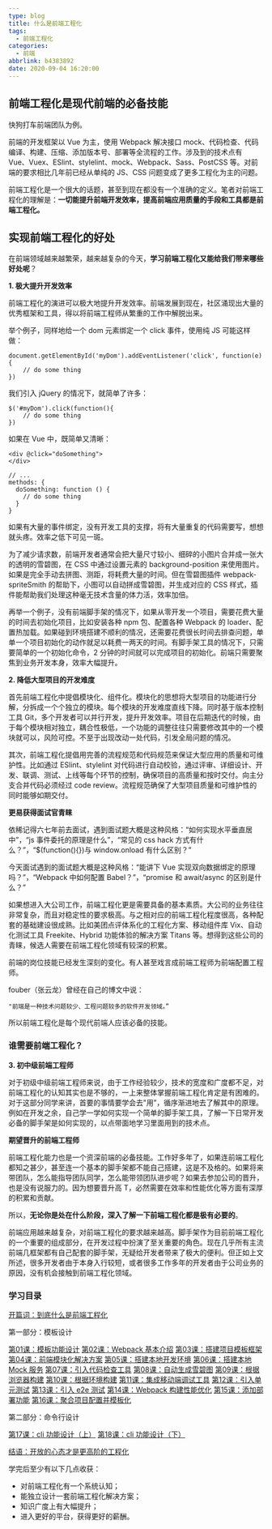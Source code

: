 ```yaml
---
type: blog
title: 什么是前端工程化
tags:
  - 前端工程化
categories:
  - 前端
abbrlink: b4383892
date: 2020-09-04 16:20:00
---
```


## 前端工程化是现代前端的必备技能

快狗打车前端团队为例。

前端的开发框架以 Vue 为主，使用 Webpack 解决接口 mock、代码检查、代码编译、构建、压缩、添加版本号、部署等全流程的工作。涉及到的技术点有 Vue、Vuex、ESlint、stylelint、mock、Webpack、Sass、PostCSS 等。对前端的要求相比几年前已经从单纯的 JS、CSS 问题变成了更多工程化为主的问题。

前端工程化是一个很大的话题，甚至到现在都没有一个准确的定义。笔者对前端工程化的理解是：**一切能提升前端开发效率，提高前端应用质量的手段和工具都是前端工程化。**

<!-- more -->

## 实现前端工程化的好处

在前端领域越来越繁荣，越来越复杂的今天，**学习前端工程化又能给我们带来哪些好处呢**？

**1. 极大提升开发效率**

前端工程化的演进可以极大地提升开发效率。前端发展到现在，社区涌现出大量的优秀框架和工具，得以将前端工程师从繁重的工作中解脱出来。

举个例子，同样地给一个 dom 元素绑定一个 click 事件，使用纯 JS 可能这样做：

```
document.getElementById('myDom').addEventListener('click', function(e){
    // do some thing
})
```

我们引入 jQuery 的情况下，就简单了许多：

```
$('#myDom').click(function(){
    // do some thing
})
```

如果在 Vue 中，既简单又清晰：

```
<div @click="doSomething">
</div>

// ...
methods: {
  doSomething: function () {
    // do some thing
  }
}
```

如果有大量的事件绑定，没有开发工具的支撑，将有大量重复的代码需要写，想想就头疼。效率之低下可见一斑。

为了减少请求数，前端开发者通常会把大量尺寸较小、细碎的小图片合并成一张大的透明的雪碧图，在 CSS 中通过设置元素的 background-position 来使用图片。如果是完全手动去拼图、测距，将耗费大量的时间。但在雪碧图插件 webpack-spriteSmith 的帮助下，小图可以自动拼成雪碧图，并生成对应的 CSS 样式，插件能帮助我们处理这种毫无技术含量的体力活，效率加倍。

再举一个例子，没有前端脚手架的情况下，如果从零开发一个项目，需要花费大量的时间去初始化项目，比如安装各种 npm 包、配置各种 Webpack 的 loader、配置热加载。如果碰到环境搭建不顺利的情况，还需要花费很长时间去排查问题，单单一个项目初始化的动作就足以耗费一两天的时间。有脚手架工具的情况下，只需要简单的一个初始化命令，2 分钟的时间就可以完成项目的初始化。前端只需要聚焦到业务开发本身，效率大幅提升。

**2. 降低大型项目的开发难度**

首先前端工程化中提倡模块化、组件化。模块化的思想将大型项目的功能进行分解，分拆成一个个独立的模块。每个模块的开发难度直线下降。同时基于版本控制工具 Git，多个开发者可以并行开发，提升开发效率。项目在后期迭代的时候，由于每个模块相对独立，耦合性极低，一个功能的调整往往只需要修改其中的一个模块就可以，风险可控。不至于出现改动一处代码，引发全局问题的情况。

其次，前端工程化提倡用完善的流程规范和代码规范来保证大型应用的质量和可维护性。比如通过 ESlint、stylelint 对代码进行自动校验，通过评审、详细设计、开发、联调、测试、上线等每个环节的控制，确保项目的高质量和按时交付。向主分支合并代码必须经过 code review。流程规范确保了大型项目质量和可维护性的同时能够如期交付。

**更易获得面试官青睐**

依稀记得六七年前去面试，遇到面试题大概是这种风格：“如何实现水平垂直居中”，“js 事件委托的原理是什么”，“常见的 css hack 方式有什么？”，“$(function(){})与 window.onload 有什么区别？”

今天面试遇到的面试题大概是这种风格：“能讲下 Vue 实现双向数据绑定的原理吗？”，“Webpack 中如何配置 Babel？”，“promise 和 await/async 的区别是什么？”

如果想进入大公司工作，前端工程化更是需要具备的基本素质。大公司的业务往往非常复杂，而且对稳定性的要求极高。与之相对应的前端工程化程度很高，各种配套的基础建设很成熟。比如美团点评体系化的工程化方案、移动组件库 Vix、自动化测试工具 Freekite、Hybrid 功能体验的解决方案 Titans 等。想得到这些公司的青睐，候选人需要在前端工程化领域有较深的积累。

前端的岗位技能已经发生深刻的变化。有人甚至戏言成前端工程师为前端配置工程师。

fouber（张云龙）曾经在自己的博文中说：

```
"前端是一种技术问题较少、工程问题较多的软件开发领域。”
```

所以前端工程化是每个现代前端人应该必备的技能。

### 谁需要前端工程化？

**3. 初中级前端工程师**

对于初级中级前端工程师来说，由于工作经验较少，技术的宽度和广度都不足，对前端工程化的认知其实也是不够的，一上来整体掌握前端工程化肯定是有困难的。对于这部分同学来讲，首要的事情要学会去"用”，循序渐进地去了解其中的原理。例如在开发之余，自己学一学如何实现一个简单的脚手架工具，了解一下日常开发必备的脚手架是如何实现的，以点带面地学习里面用到的技术点。

**期望晋升的前端工程师**

前端工程化能力也是一个资深前端的必备技能。工作好多年了，如果连前端工程化都知之甚少，甚至连一个基本的脚手架都不能自己搭建，这是不及格的。如果将来带团队，怎么能指导团队同学，怎么能带领团队进步呢？如果去参加公司的晋升，也是没有说服力的。因为想要晋升高 T，必然需要在效率和性能优化等方面有深厚的积累和贡献。

所以，**无论你是处在什么阶段，深入了解一下前端工程化都是极有必要的**。

前端应用越来越复杂，对前端工程化的要求越来越高。脚手架作为目前前端工程化的一个重要的组成部分，在开发过程中扮演了至关重要的角色。现在几乎所有主流前端几框架都有自己配套的脚手架，无疑给开发者带来了极大的便利。但正如上文所述，很多开发者由于本身入行较短，或者很多工作多年的开发者由于公司业务的原因，没有机会接触到前端工程化领域。

### 学习目录

[开篇词：到底什么是前端工程化](https://gitchat.csdn.net/columnTopic/5d0c6f33820bf61799b753a3?utm_source=so)

第一部分：模板设计

[第01课：模板功能设计](https://gitchat.csdn.net/columnTopic/5d0c6f64820bf61799b753a4?utm_source=so)
[第02课：Webpack 基本介绍](https://gitchat.csdn.net/columnTopic/5d0c7596820bf61799b753d2?utm_source=so)
[第03课：搭建项目模板框架](https://gitchat.csdn.net/columnTopic/5d0c77c3820bf61799b753e1?utm_source=so)
[第04课：前端模块化解决方案](https://gitchat.csdn.net/columnTopic/5d0c7af9820bf61799b753ec?utm_source=so)
[第05课：搭建本地开发环境](https://gitchat.csdn.net/columnTopic/5d0c7b27820bf61799b753ed?utm_source=so)
[第06课：搭建本地 Mock 服务](https://gitchat.csdn.net/columnTopic/5d0c7b47820bf61799b753ee?utm_source=so)
[第07课：引入代码检查工具](https://gitchat.csdn.net/columnTopic/5d0c7b69820bf61799b753ef?utm_source=so)
[第08课：自动生成雪碧图](https://gitchat.csdn.net/columnTopic/5d0c7bd6820bf61799b75404?utm_source=so)
[第09课：根据浏览器构建](https://gitchat.csdn.net/columnTopic/5d0c7bfb820bf61799b75406?utm_source=so)
[第10课：根据环境构建](https://gitchat.csdn.net/columnTopic/5d0c7bfb820bf61799b75406?utm_source=so)
[第11课：集成移动端调试工具](https://gitchat.csdn.net/columnTopic/5d0c7bfb820bf61799b75406?utm_source=so)
[第12课：引入单元测试](https://gitchat.csdn.net/columnTopic/5d0c7bfb820bf61799b75406?utm_source=so)
[第13课：引入 e2e 测试](https://gitchat.csdn.net/columnTopic/5d0c7bfb820bf61799b75406?utm_source=so)
[第14课：Webpack 构建性能优化](https://gitchat.csdn.net/columnTopic/5d0c7bfb820bf61799b75406?utm_source=so)
[第15课：添加部署功能](https://gitchat.csdn.net/columnTopic/5d0c7bfb820bf61799b75406?utm_source=so)
[第16课：聚合项目配置并模板化](https://gitchat.csdn.net/columnTopic/5d0c7bfb820bf61799b75406?utm_source=so)

第二部分：命令行设计

[第17课：cli 功能设计（上）](https://gitchat.csdn.net/columnTopic/5d0c7bfb820bf61799b75406?utm_source=so)
[第18课：cli 功能设计（下）](https://gitchat.csdn.net/columnTopic/5d0c7bfb820bf61799b75406?utm_source=so)

[结语：开放的心态才是更高阶的工程化](https://gitchat.csdn.net/columnTopic/5d0c7bfb820bf61799b75406?utm_source=so)

学完后至少有以下几点收获：

- 对前端工程化有一个系统认知；
- 能独立设计一套前端工程化解决方案；
- 知识广度上有大幅提升；
- 进入更好的平台，获得更好的薪酬。